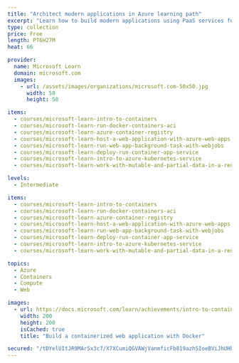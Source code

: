 ```yaml
---
title: "Architect modern applications in Azure learning path"
excerpt: "Learn how to build modern applications using PaaS services for applications, caching, containers and Kubernetes in Azure."
type: collection
price: Free
length: PT6H27M
heat: 66

provider:
  name: Microsoft Learn
  domain: microsoft.com
  images:
    - url: /assets/images/organizations/microsoft.com-50x50.jpg
      width: 50
      height: 50

items:
  - courses/microsoft-learn-intro-to-containers
  - courses/microsoft-learn-run-docker-containers-aci
  - courses/microsoft-learn-azure-container-registry
  - courses/microsoft-learn-host-a-web-application-with-azure-web-apps
  - courses/microsoft-learn-run-web-app-background-task-with-webjobs
  - courses/microsoft-learn-deploy-run-container-app-service
  - courses/microsoft-learn-intro-to-azure-kubernetes-service
  - courses/microsoft-learn-work-with-mutable-and-partial-data-in-a-redis-cache

levels:
  - Intermediate

items:
  - courses/microsoft-learn-intro-to-containers
  - courses/microsoft-learn-run-docker-containers-aci
  - courses/microsoft-learn-azure-container-registry
  - courses/microsoft-learn-host-a-web-application-with-azure-web-apps
  - courses/microsoft-learn-run-web-app-background-task-with-webjobs
  - courses/microsoft-learn-deploy-run-container-app-service
  - courses/microsoft-learn-intro-to-azure-kubernetes-service
  - courses/microsoft-learn-work-with-mutable-and-partial-data-in-a-redis-cache

topics:
  - Azure
  - Containers
  - Compute
  - Web

images:
  - url: https://docs.microsoft.com/learn/achievements/intro-to-containers-social.png
    width: 200
    height: 200
    isCached: true
    title: "Build a containerized web application with Docker"

secured: "/tDYelUItJR9MArSx3c7/X7XCumiQGVAWjVanmficFb819azhSIoeBViJhUHbakdD2l3MQgM81ynjy0ICedUR7KsMQSFmNvD1MUxPkIidAw3Jqxk/+SowAjb7ihZYZ771FrUp0HXZOWkPoWuaXYbuM6kKpnQ/VY7pURHE5qQqwF4lz/Q89PX0JFaS4amGoNmsdQwGuC+Js2w/t9T+CPhRGzZhwINEVYNnULsyCU2DIIZGnEcxOxfrLj3MUZhYKE6yvmiHofB+utJc6/joxjfTf99nUGpYnSNfcby7oPaOZsAjaEN+xxb/8Y5z4q5F8EzwO++OVZ/sDOK40mQh7Y9fA==;KxocxE0oJKMTArxjFterIg=="
---
```



